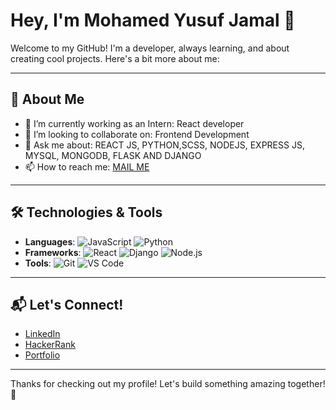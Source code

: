 # Hey, I'm Mohamed Yusuf Jamal 👋

Welcome to my GitHub! I'm a developer, always learning, and about creating cool projects. Here's a bit more about me:

---
## 🚀 About Me
- 🌱 I’m currently  working as an Intern: React developer
- 👯 I’m looking to collaborate on: Frontend Development 
- 💬 Ask me about: REACT JS, PYTHON,SCSS, NODEJS, EXPRESS JS, MYSQL, MONGODB, FLASK AND DJANGO
- 📫 How to reach me: [MAIL ME](mdyusufwork@gmail.com)

---
## 🛠️ Technologies & Tools
- **Languages**: ![JavaScript](https://img.shields.io/badge/JavaScript-FF5733?style=flat&logo=javascript&logoColor=white) ![Python](https://img.shields.io/badge/Python-3776AB?style=flat&logo=python&logoColor=white) 
- **Frameworks**: ![React](https://img.shields.io/badge/React-61DAFB?style=flat&logo=react&logoColor=black) ![Django](https://img.shields.io/badge/Django-092E20?style=flat&logo=django&logoColor=white) ![Node.js](https://img.shields.io/badge/Node.js-339933?style=flat&logo=node.js&logoColor=white)
- **Tools**: ![Git](https://img.shields.io/badge/Git-F05032?style=flat&logo=git&logoColor=white) ![VS Code](https://img.shields.io/badge/VS_Code-007ACC?style=flat&logo=visualstudiocode&logoColor=white)
  
---
## 📬 Let's Connect!
- [LinkedIn](https://www.linkedin.com/in/yusuf-jamal-106772293)
- [HackerRank](https://www.hackerrank.com/profile/mdyusufwork)
- [Portfolio](https://mohamedyusufjamalportfolio.vercel.app/)

---
Thanks for checking out my profile! Let's build something amazing together! 🚀
